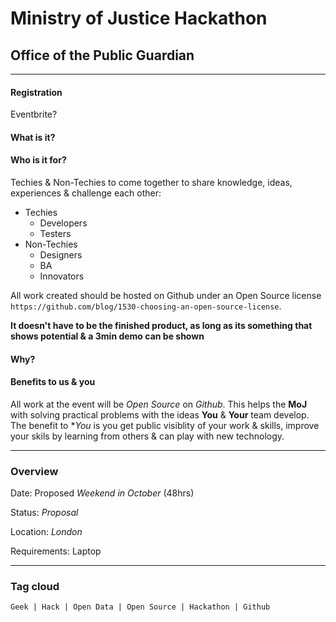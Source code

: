 # Ministry of Justice Hackathon

## Office of the Public Guardian

- - -
#### Registration

Eventbrite? 

#### What is it?


#### Who is it for?

Techies & Non-Techies to come together to share knowledge, ideas, experiences & challenge each other:

* Techies
	* Developers
	* Testers
* Non-Techies
	* Designers 
	* BA
	* Innovators 

All work created should be hosted on Github under an Open Source license `https://github.com/blog/1530-choosing-an-open-source-license`.

**It doesn't have to be the finished product, as long as its something that shows potential & a 3min demo can be shown**

#### Why?


#### Benefits to us & you

All work at the event will be *Open Source* on *Github*. This helps the **MoJ** with solving practical problems with the ideas **You** & **Your** team develop. The benefit to **You* is you get public visiblity of your work & skills, improve your skils by learning from others & can play with new technology.

- - -
### Overview

Date: Proposed *Weekend in October* (48hrs)

Status: *Proposal*

Location: *London* 

Requirements: Laptop

- - -
### Tag cloud

`Geek | Hack | Open Data | Open Source | Hackathon | Github `
